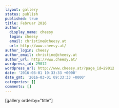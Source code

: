 ```yaml
---
layout: gallery
status: publish
published: true
title: Februar 2016
author:
  display_name: cheesy
  login: cheesy
  email: christine@cheesy.at
  url: http://www.cheesy.at/
author_login: cheesy
author_email: christine@cheesy.at
author_url: http://www.cheesy.at/
wordpress_id: 29012
wordpress_url: http://www.cheesy.at/?page_id=29012
date: '2016-03-01 10:33:33 +0000'
date_gmt: '2016-03-01 09:33:33 +0000'
categories: []
comments: []
---
```

[gallery orderby="title"]
